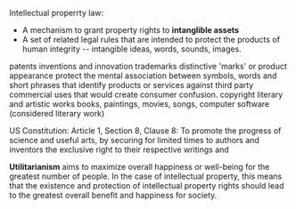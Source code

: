 
Intellectual properrty law:
- A mechanism to grant property rights to __intanglible assets__
- A set of related legal rules that are intended to protect the products of human integrity -- intangible ideas, words, sounds, images.

patents
    inventions and innovation
trademarks
    distinctive 'marks' or product appearance 
    protect the mental association between symbols, words and short phrases that identify products or services against third party commercial uses that would create consumer confusion.
copyright
    literary and artistic works
    books, paintings, movies, songs, computer software (considered literary work)

US Constitution: Article 1, Section 8, Clause 8:
    To promote the progress of science and useful arts, by securing for limited times to authors and inventors the exclusive right to their respective writings and

**Utilitarianism** aims to maximize overall happiness or well-being for the greatest number of people. In the case of intellectual property, this means that the existence and protection of intellectual property rights should lead to the greatest overall benefit and happiness for society.